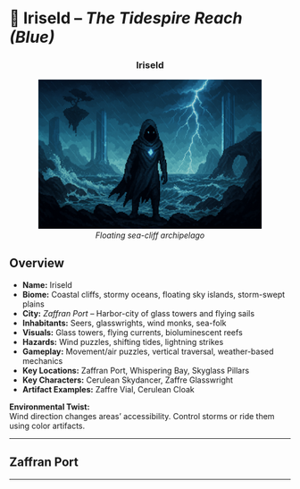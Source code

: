
# 🔵 Iriseld – *The Tidespire Reach (Blue)*

<div align="center">
  <h3>Iriseld</h3>
  <img src="../../assets/regions/player-in-iriseld.png" alt="Player in Iriseld" width="400">
  </br><i>Floating sea-cliff archipelago</i></br>
</div>

## Overview

- **Name:** Iriseld  
- **Biome:** Coastal cliffs, stormy oceans, floating sky islands, storm-swept plains  
- **City:** *Zaffran Port* – Harbor-city of glass towers and flying sails  
- **Inhabitants:** Seers, glasswrights, wind monks, sea-folk  
- **Visuals:** Glass towers, flying currents, bioluminescent reefs  
- **Hazards:** Wind puzzles, shifting tides, lightning strikes  
- **Gameplay:** Movement/air puzzles, vertical traversal, weather-based mechanics  
- **Key Locations:** Zaffran Port, Whispering Bay, Skyglass Pillars  
- **Key Characters:** Cerulean Skydancer, Zaffre Glasswright  
- **Artifact Examples:** Zaffre Vial, Cerulean Cloak  

**Environmental Twist:**  
Wind direction changes areas’ accessibility. Control storms or ride them using color artifacts.

---

## Zaffran Port

---
